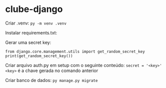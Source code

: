 # clube-django

Criar .venv:
`py -m venv .venv`

Instalar requirements.txt:

Gerar uma secret key:
```
from django.core.management.utils import get_random_secret_key
print(get_random_secret_key())
```

Criar arquivo auth.py em setup com o seguinte conteúdo:
`secret = '<key>'`
`<key>` é a chave gerada no comando anterior

Criar banco de dados:
`py manage.py migrate`
